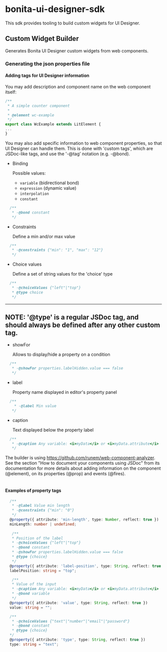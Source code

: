 # bonita-ui-designer-sdk

This sdk provides tooling to build custom widgets for UI Designer.


## Custom Widget Builder 
  
Generates Bonita UI Designer custom widgets from web components.

### Generating the json properties file

#### Adding tags for UI Designer information

You may add description and component name on the web component itself:
```typescript
/**
 * A simple counter component
 *
 * @element wc-example
 */
export class WcExample extends LitElement {
...
}
```

You may also add specific information to web component properties, so that UI Designer can handle them.
This is done with 'custom tags', which are JSDoc-like tags, and use the '-@tag' notation (e.g. -@bond).

- Binding
  
    Possible values:
    - ``variable`` (bidirectional bond)
    - ``expression`` (dynamic value)
    - ``interpolation``
    - ``constant``
```typescript
  /**
   * -@bond constant
   */
```
- Constraints

    Define a min and/or max value
```typescript
  /**
   * -@constraints {"min": "1", "max": "12"}
   */
```
- Choice values
  
    Define a set of string values for the 'choice' type
```typescript
  /**
   * -@choiceValues {"left"|"top"}
   * @type choice
   */
```
---
**NOTE:**
'@type' is a regular JSDoc tag, and should always be defined **after** any other custom tag.
---


- showFor
  
    Allows to display/hide a property on a condition
```typescript
  /**
   * -@showFor properties.labelHidden.value === false
   */
```

- label

    Property name displayed in editor's property panel
```typescript
  /**
    * -@label Min value
   */
```
- caption

    Text displayed below the property label
```typescript
  /**
   * -@caption Any variable: <i>myData</i> or <i>myData.attribute</i>
   */
```


The builder is using https://github.com/runem/web-component-analyzer.  
See the section "How to document your components using JSDoc" from its documentation 
for more details about adding information on the component (@element), on its properties (@prop) and events (@fires).
<br><br>

#### Examples of property tags

```typescript
  /**
   * -@label Value min length
   * -@constraints {"min": "0"}
   */
  @property({ attribute: 'min-length', type: Number, reflect: true })
  minLength: number | undefined;
  
   /**
   * Position of the label
   * -@choiceValues {"left"|"top"}
   * -@bond constant
   * -@showFor properties.labelHidden.value === false
   * @type {choice}
   */
  @property({ attribute: 'label-position', type: String, reflect: true })
  labelPosition: string = "top";

   /**
   * Value of the input
   * -@caption Any variable: <i>myData</i> or <i>myData.attribute</i>
   * -@bond variable
   */
  @property({ attribute: 'value', type: String, reflect: true })
  value: string = "";

  /**
   * -@choiceValues {"text"|"number"|"email"|"password"}
   * -@bond constant
   * @type {choice}
  */
  @property({ attribute: 'type', type: String, reflect: true })
  type: string = "text";

```
